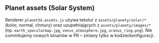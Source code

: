 

## Planet assets (Solar System)
Renderer `planet3d.assets.js` używa tekstur z `assets/planety/solar/*` (kolor, normal, chmury) oraz uzupełniających z
`assets/planety/images/*` (np. `earth_specularmap.jpg`, `venus_atmosphere.jpg`, `uranus_ring.png`).
Nie commitujemy nowych binariów w PR – zmiany tylko w kodzie/konfiguracji.
